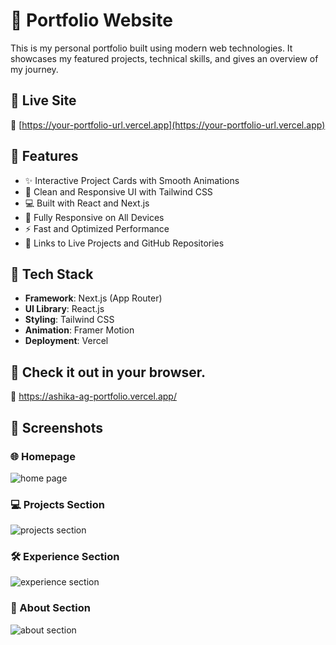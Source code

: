 # 💼 Portfolio Website

This is my personal portfolio built using modern web technologies. It showcases my featured projects, technical skills, and gives an overview of my journey.

## 🚀 Live Site

🔗 [https://your-portfolio-url.vercel.app](https://your-portfolio-url.vercel.app)

## 🌟 Features

- ✨ Interactive Project Cards with Smooth Animations
- 🎨 Clean and Responsive UI with Tailwind CSS
- 💻 Built with React and Next.js
- 📱 Fully Responsive on All Devices
- ⚡ Fast and Optimized Performance
- 🔗 Links to Live Projects and GitHub Repositories

## 🧰 Tech Stack

- **Framework**: Next.js (App Router)
- **UI Library**: React.js
- **Styling**: Tailwind CSS
- **Animation**: Framer Motion
- **Deployment**: Vercel

## 🚀 Check it out in your browser.
🔗 https://ashika-ag-portfolio.vercel.app/

## 📸 Screenshots

### 🌐 Homepage
![home page](https://github.com/user-attachments/assets/c379f751-2654-4a08-b51a-05097e25bc7b)

### 💻 Projects Section
![projects section](https://github.com/user-attachments/assets/ecbe8f43-e2c3-4752-bd42-99f2d7776eb3)

### 🛠️ Experience Section
![experience section](https://github.com/user-attachments/assets/a81c5b78-ceec-4665-b096-1242ec5b32b6)

### 👤 About Section
![about section](https://github.com/user-attachments/assets/2d371404-8fa6-46bd-a52f-f14b6e86348b)
